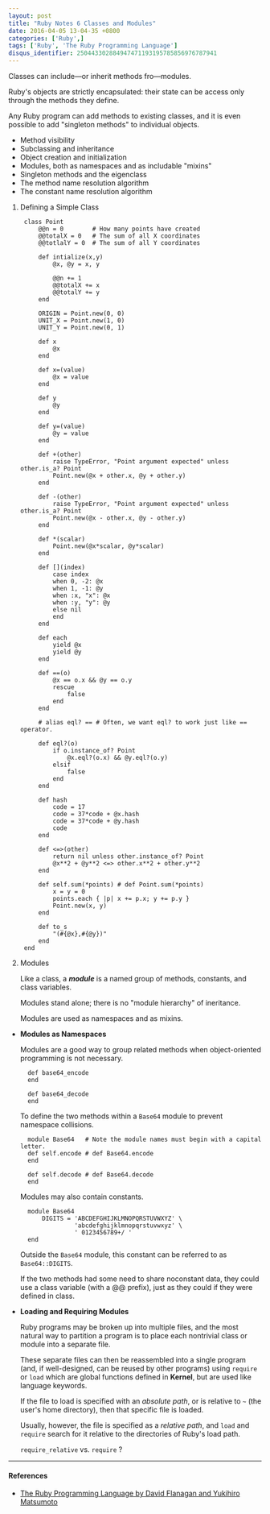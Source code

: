 ```yaml
---
layout: post
title: "Ruby Notes 6 Classes and Modules"
date: 2016-04-05 13-04-35 +0800
categories: ['Ruby',]
tags: ['Ruby', 'The Ruby Programming Language']
disqus_identifier: 250443302884947471193195785856976787941
---
```

Classes can include—or inherit methods fro—modules.

Ruby's objects are strictly encapsulated: their state can be access only through the methods they define.

Any Ruby program can add methods to existing classes, and it is even possible to add "singleton methods" to individual objects.

* Method visibility
* Subclassing and inheritance
* Object creation and initialization
* Modules, both as namespaces and as includable "mixins"
* Singleton methods and the eigenclass
* The method name resolution algorithm
* The constant name resolution algorithm

1. Defining a Simple Class

        class Point
            @@n = 0        # How many points have created
            @@totalX = 0   # The sum of all X coordinates
            @@totlalY = 0  # The sum of all Y coordinates
            
            def intialize(x,y)
                @x, @y = x, y
                
                @@n += 1
                @@totalX += x
                @@totalY += y
            end
            
            ORIGIN = Point.new(0, 0)
            UNIT_X = Point.new(1, 0)
            UNIT_Y = Point.new(0, 1)
            
            def x
                @x
            end
            
            def x=(value)
                @x = value
            end
            
            def y
                @y
            end
            
            def y=(value)
                @y = value
            end
            
            def +(other)
                raise TypeError, "Point argument expected" unless other.is_a? Point
                Point.new(@x + other.x, @y + other.y)
            end
            
            def -(other)
                raise TypeError, "Point argument expected" unless other.is_a? Point
                Point.new(@x - other.x, @y - other.y)
            end
            
            def *(scalar)
                Point.new(@x*scalar, @y*scalar)
            end
            
            def [](index)
                case index
                when 0, -2: @x
                when 1, -1: @y
                when :x, "x": @x
                when :y, "y": @y
                else nil
                end
            end
            
            def each
                yield @x
                yield @y
            end
            
            def ==(o)
                @x == o.x && @y == o.y
                rescue
                    false
                end
            end
            
            # alias eql? == # Often, we want eql? to work just like == operator.
            
            def eql?(o)
                if o.instance_of? Point
                    @x.eql?(o.x) && @y.eql?(o.y)
                elsif 
                    false
                end
            end
            
            def hash
                code = 17
                code = 37*code + @x.hash
                code = 37*code + @y.hash
                code
            end
            
            def <=>(other)
                return nil unless other.instance_of? Point
                @x**2 + @y**2 <=> other.x**2 + other.y**2
            end
            
            def self.sum(*points) # def Point.sum(*points)
                x = y = 0
                points.each { |p| x += p.x; y += p.y }
                Point.new(x, y)
            end
            
            def to_s
                "(#{@x},#{@y})"
            end
        end

5. Modules

    Like a class, a ***module*** is a named group of methods, constants, and class variables.

    Modules stand alone; there is no "module hierarchy" of ineritance.

    Modules are used as namespaces and as mixins.

* **Modules as Namespaces**

    Modules are a good way to group related methods when object-oriented programming is not necessary.

        def base64_encode
        end

        def base64_decode
        end

    To define the two methods within a `Base64` module to prevent namespace collisions.

        module Base64   # Note the module names must begin with a capital letter.
        def self.encode # def Base64.encode
        end

        def self.decode # def Base64.decode
        end

    Modules may also contain constants.

        module Base64
            DIGITS = 'ABCDEFGHIJKLMNOPQRSTUVWXYZ' \
                     'abcdefghijklmnopqrstuvwxyz' \
                     ' 0123456789+/ '
        end

    Outside the `Base64` module, this constant can be referred to as `Base64::DIGITS`.

    If the two methods had some need to share noconstant data, they could use a class variable (with a @@ prefix), just as they could if they were defined in class.

* **Loading and Requiring Modules**

    Ruby programs may be broken up into multiple files, and the most natural way to partition a program is to place each nontrivial class or module into a separate file.

    These separate files can then be reassembled into a single program (and, if well-designed, can be reused by other programs) using `require` or `load` which are global functions defined in **Kernel**, but are used like language keywords.

    If the file to load is specified with an *absolute path*, or is relative to `~` (the user's home directory), then that specific file is loaded.

    Usually, however, the file is specified as a *relative path*, and `load` and `require` search for it relative to the directories of Ruby's load path.

    `require_relative` vs. `require` ?

* * *

#### References

* [The Ruby Programming Language by David Flanagan and Yukihiro Matsumoto](http://www.amazon.com/Ruby-Programming-Language-David-Flanagan/dp/0596516177/ref=sr_1_1?ie=UTF8&qid=1459784613&sr=8-1&keywords=The+Ruby+Programming+Language)

